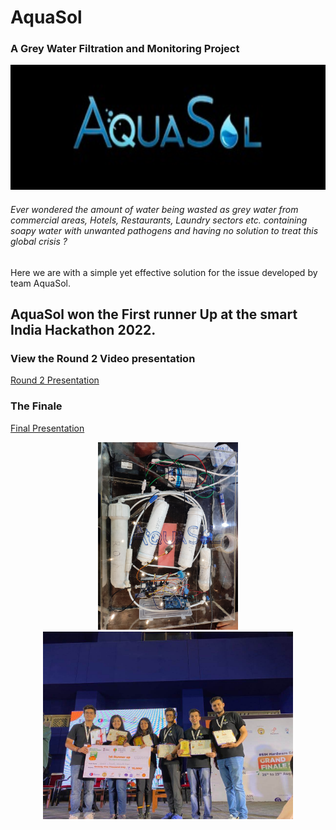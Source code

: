 # AquaSol 
### A Grey Water Filtration and Monitoring Project

<a href="https://github.com/ishitaagl20/AquaSol-Smart_India_Hackathon_2022/README.md">
<p align = "center"><img alt="Logo" src="https://github.com/ishitaagl20/AquaSol-Smart_India_Hackathon_2022/blob/master/Animations%20and%20Others/WhatsApp%20Image%202022-08-26%20at%2008.47.27.jpg" height = 200px class="center"></p>
</a>

###### Ever wondered the amount of water being wasted as grey water from commercial areas, Hotels, Restaurants, Laundry sectors etc.  containing soapy water with unwanted pathogens and having no solution to treat this global crisis ? <br>
Here we are with a simple yet effective solution for the issue developed by team AquaSol.

## AquaSol won the First runner Up at the smart India Hackathon 2022. 
### View the Round 2  Video presentation 

[Round 2 Presentation](https://www.youtube.com/watch?v=bSBih-Qjwuo)

### The Finale

[Final Presentation](https://www.canva.com/design/DAFKoMTmIAc/qyt-fFpYDCXR0Hi3N5GOkw/view?analyticsCorrelationId=b23fb75e-de86-4a4e-bdb8-9a69c0ca37db)

<a href="https://github.com/ishitaagl20/AquaSol-Smart_India_Hackathon_2022/README.md"> <p align="center">
<img alt="Prototype" src="https://github.com/ishitaagl20/AquaSol-Smart_India_Hackathon_2022/blob/master/Images/The%20Product.jpg" height = 300px class="center"> <img alt="Prototype" src="https://github.com/ishitaagl20/AquaSol-Smart_India_Hackathon_2022/blob/master/Images/The%20Team%20-%202.jpg" height = 300px class="center"></p>
</a> 


